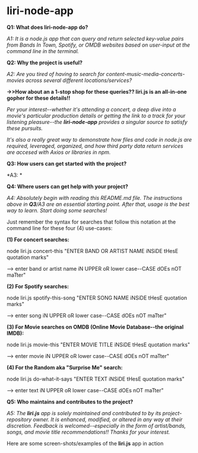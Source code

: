# liri-node-app

**Q1: What does liri-node-app do?**
  
*A1: It is a node.js app that can query and return selected key-value pairs from Bands In Town, Spotify, or OMDB websites based on user-input at the command line in the terminal.* 

**Q2: Why the project is useful?**
  
*A2: Are you tired of having to search for content-music-media-concerts-movies across several different locations/services?* 
  
**->>How about an a 1-stop shop for these queries?? **liri.js** is an all-in-one gopher for these details!!** 
  
*Per your interest--whether it's attending a concert, a deep dive into a movie's particular production details or getting the link to a track for your listening pleasure--the **liri-node-app** provides a singular source to satisfy these pursuits.* 
  
*It's also a really great way to demonstrate how files and code in node.js are required, leveraged, organized, and how third party data return services are accesed with Axios or libraries in npm.*

**Q3: How users can get started with the project?**
  
*A3: *

**Q4: Where users can get help with your project?**
  
*A4: Absolutely begin with reading this README.md file. The instructions above in **Q3**/A3 are an essential starting point. After that, usage is the best way to learn. Start doing some searches!* 
  
Just remember the syntax for searches that follow this notation at the command line for these four (4) use-cases:
  
**(1) For concert searches:**
  
node liri.js concert-this "ENTER BAND OR ARTIST NAME iNSiDE tHesE quotation marks"
  
--> enter band or artist name iN UPPER oR lower case--CASE dOEs nOT maTter"
  
**(2) For Spotify searches:**
  
node liri.js spotify-this-song "ENTER SONG NAME iNSiDE tHesE quotation marks"
  
--> enter song iN UPPER oR lower case--CASE dOEs nOT maTter"
  
**(3) For Movie searches on OMDB (Online Movie Database--the original IMDB):**
  
node liri.js movie-this "ENTER MOVIE TITLE iNSiDE tHesE quotation marks"
  
--> enter movie iN UPPER oR lower case--CASE dOEs nOT maTter"
  
**(4) For the Random aka "Surprise Me" search:**
  
node liri.js do-what-it-says "ENTER TEXT iNSiDE tHesE quotation marks"
  
--> enter text iN UPPER oR lower case--CASE dOEs nOT maTter"
  
**Q5: Who maintains and contributes to the project?**
  
*A5: The **liri.js** app is solely maintained and contributed to by its project-repository owner. It is enhanced, modified, or altered in any way at their discretion. Feedback is welcomed--especially in the form of artist/bands, songs, and movie title recommendations!! Thanks for your interest.*
  
Here are some screen-shots/examples of the **liri.js** app in action
  
 

